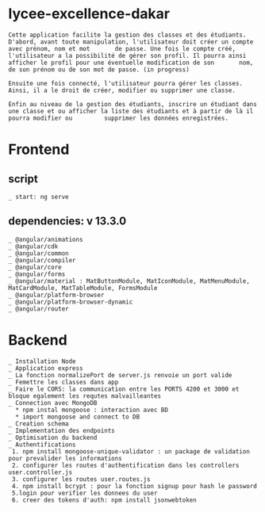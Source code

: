 # lycee-excellence-dakar 
    Cette application facilite la gestion des classes et des étudiants. D'abord, avant toute manipulation, l'utilisateur doit créer un compte avec prénom, nom et mot       de passe. Une fois le compte créé, l'utilisateur a la possibilité de gérer son profil. Il pourra ainsi afficher le profil pour une éventuelle modification de son       nom, de son prénom ou de son mot de passe. (in progress)
    
    Ensuite une fois connecté, l'utilisateur pourra gérer les classes. Ainsi, il a le droit de créer, modifier ou supprimer une classe.
    
    Enfin au niveau de la gestion des étudiants, inscrire un étudiant dans une classe et ou afficher la liste des étudiants et à partir de là il pourra modifier ou         supprimer les données enregistrées.


# Frontend
## script
    _ start: ng serve
## dependencies: v 13.3.0
    _ @angular/animations
    _ @angular/cdk
    _ @angular/common
    _ @angular/compiler
    _ @angular/core
    _ @angular/forms
    _ @angular/material : MatButtonModule, MatIconModule, MatMenuModule, MatCardModule, MatTableModule, FormsModule
    _ @angular/platform-browser
    _ @angular/platform-browser-dynamic
    _ @angular/router

# Backend
    _ Installation Node
    _ Application express
    _ La fonction normalizePort de server.js renvoie un port valide
    _ Femettre les classes dans app
    _ Faire le CORS: la communication entre les PORTS 4200 et 3000 et bloque egalement les requtes malvailleantes
    _ Connection avec MongoDB 
      * npm instal mongoose : interaction avec BD
      * import mongoose and connect to DB 
    _ Creation schema 
    _ Implementation des endpoints
    _ Optimisation du backend
    _ Authentifications
     1. npm install mongoose-unique-validator : un package de validation pour prevalider les informations
     2. configurer les routes d'authentification dans les controllers user.controller.js
     3. configurer les routes user.routes.js
     4. npm install bcrypt : pour la fonction signup pour hash le password
     5.login pour verifier les donnees du user
     6. creer des tokens d'auth: npm install jsonwebtoken 


    
